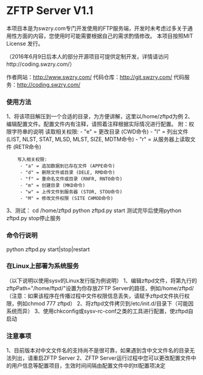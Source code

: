 ZFTP Server V1.1
===========

本项目本是为swzry.com专门开发使用的FTP服务端，开发时未考虑过多关于通用性方面的内容，您使用时可能需要根据自己的需求酌情修改。
本项目按照MIT License 发行。

（2016年6月9日后本人的部分开源项目可提供定制开发，详情请访问http://coding.swzry.com/）

作者网站：http://www.swzry.com/
代码仓库：http://git.swzry.com/
代码服务：http://coding.swzry.com/

### 使用方法 ###
1、将该项目解压到一个合适的目录，为方便讲解，这里以/home/zftpd为例
2、编辑配置文件。配置文件内有注释，请照着注释根据实际情况进行配置。
	附：权限字符串的说明
		读取相关权限:
         - "e" = 更改目录 (CWD命令)
         - "l" = 列出文件 (LIST, NLST, STAT, MLSD, MLST, SIZE, MDTM命令)
         - "r" = 从服务器上读取文件 (RETR命令)

        写入相关权限:
         - "a" = 追加数据到已存在文件 (APPE命令)
         - "d" = 删除文件或目录 (DELE, RMD命令)
         - "f" = 重命名文件或目录 (RNFR, RNTO命令)
         - "m" = 创建目录 (MKD命令)
         - "w" = 上传文件到服务器 (STOR, STOU命令)
         - "M" = 修改文件权限 (SITE CHMOD命令)
3、测试：
	cd /home/zftpd
	python zftpd.py start
	测试完毕后使用python zftpd.py stop停止服务

### 命令行说明 ###
python zftpd.py start|stop|restart

### 在Linux上部署为系统服务 ###
（以下说明以使用sysv的Linux发行版为例说明）
1、编辑zftpd文件，将第九行的zftpPath="/home/ftpd/"设置为你存放ZFTP Server的路径，例如/home/zftpd/
   （注意：如果该程序在传播过程中文件权限信息丢失，请赋予zftpd文件执行权限，例如chmod 777 zftpd）
2、将zftpd文件拷贝到/etc/init.d/目录下（可能因系统而异）
3、使用chkconfig或sysv-rc-conf之类的工具进行配置，使zftpd自启动

### 注意事项 ###
1、目前版本对中文文件名的支持尚不是很可靠，如果遇到含中文文件名的目录无法列出，请重启ZFTP Server
2、ZFTP Server运行过程中您可以更改配置文件中的用户信息等配置项目，生效时间间隔由配置文件中的ttl配置项决定
